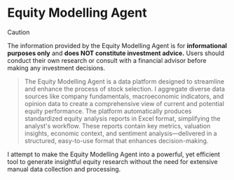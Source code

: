 # Equity Modelling Agent
>[!CAUTION]
>The information provided by the Equity Modelling Agent is for **informational purposes only** and **does NOT constitute investment advice.** Users should conduct their own research or consult with a financial advisor before making any investment decisions.






>The Equity Modelling Agent is a data platform designed to streamline and enhance the process of stock selection. I aggregate diverse data sources like company fundamentals, macroeconomic indicators, and opinion data to create a comprehensive view of current and potential equity performance. The platform automatically produces standardized equity analysis reports in Excel format, simplifying the analyst's workflow. These reports contain key metrics, valuation insights, economic context, and sentiment analysis—delivered in a structured, easy-to-use format that enhances decision-making. 

I attempt to make the Equity Modelling Agent into a powerful, yet efficient tool to generate insightful equity research without the need for extensive manual data collection and processing.



